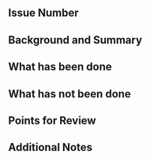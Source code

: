 ## Issue Number

<!-- If there is a corresponding issue, please mention its number. -->

## Background and Summary

<!-- Briefly explain the background and summary of the changes. -->

## What has been done

<!-- Provide a detailed description of the changes made in the codebase. -->

## What has not been done

<!-- Mention anything that was left out or deferred. -->

## Points for Review

<!-- Highlight any specific points or areas you would like reviewers to focus on. -->

## Additional Notes

<!-- Add any additional notes or comments here if necessary. -->
